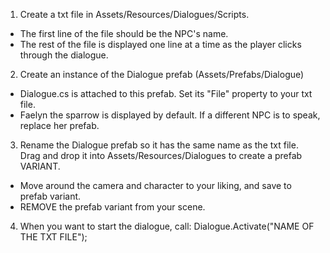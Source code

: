 1. Create a txt file in Assets/Resources/Dialogues/Scripts.
  - The first line of the file should be the NPC's name.
  - The rest of the file is displayed one line at a time as the player clicks through the dialogue.

2. Create an instance of the Dialogue prefab (Assets/Prefabs/Dialogue)
  - Dialogue.cs is attached to this prefab. Set its "File" property to your txt file.
  - Faelyn the sparrow is displayed by default. If a different NPC is to speak, replace her prefab.

3. Rename the Dialogue prefab so it has the same name as the txt file. Drag and drop it into Assets/Resources/Dialogues to create a prefab VARIANT.
  - Move around the camera and character to your liking, and save to prefab variant.
  - REMOVE the prefab variant from your scene.

4. When you want to start the dialogue, call: Dialogue.Activate("NAME OF THE TXT FILE");
